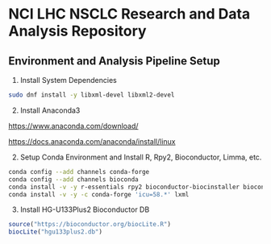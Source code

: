 # NCI LHC NSCLC Research and Data Analysis Repository

## Environment and Analysis Pipeline Setup

1. Install System Dependencies

```bash
sudo dnf install -y libxml-devel libxml2-devel
```

2. Install Anaconda3

https://www.anaconda.com/download/

https://docs.anaconda.com/anaconda/install/linux

2. Setup Conda Environment and Install R, Rpy2, Bioconductor, Limma, etc.

```bash
conda config --add channels conda-forge
conda config --add channels bioconda
conda install -v -y r-essentials rpy2 bioconductor-biocinstaller bioconductor-biobase bioconductor-simpleaffy bioconductor-limma
conda install -v -y -c conda-forge 'icu=58.*' lxml

```

3. Install HG-U133Plus2 Bioconductor DB

```R
source("https://bioconductor.org/biocLite.R")
biocLite("hgu133plus2.db")

```

